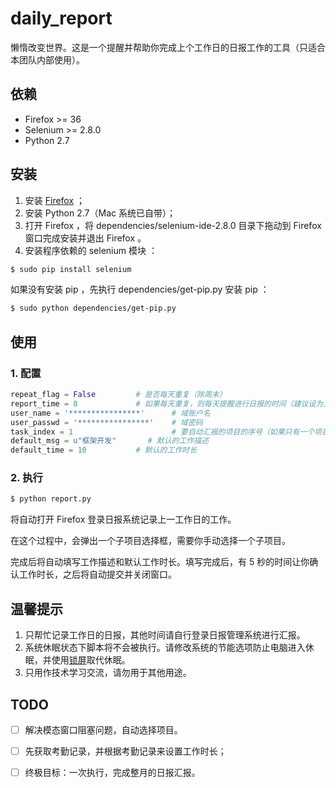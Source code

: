 daily_report
===

懒惰改变世界。这是一个提醒并帮助你完成上个工作日的日报工作的工具（只适合本团队内部使用）。

## 依赖 ##

* Firefox >= 36
* Selenium >= 2.8.0
* Python 2.7

## 安装 ##

1. 安装 [Firefox](http://www.firefox.com.cn/download/) ；
2. 安装 Python 2.7（Mac 系统已自带）；
3. 打开 Firefox ，将 dependencies/selenium-ide-2.8.0 目录下拖动到 Firefox 窗口完成安装并退出 Firefox 。
4. 安装程序依赖的 selenium 模块 ：

``` sh
$ sudo pip install selenium
```

如果没有安装 pip ，先执行 dependencies/get-pip.py 安装 pip ：

``` sh
$ sudo python dependencies/get-pip.py
```

## 使用 ##

### 1. 配置 ###

``` python
repeat_flag = False			# 是否每天重复（除周末）
report_time = 8				# 如果每天重复，则每天提醒进行日报的时间（建议设为上午8点）
user_name = '****************'		# 域账户名
user_passwd = '****************'	# 域密码
task_index = 1                      # 要自动汇报的项目的序号（如果只有一个项目可以不用改）
default_msg = u"框架开发"		# 默认的工作描述
default_time = 10 			# 默认的工作时长
```

### 2. 执行 ###

``` python
$ python report.py
```

将自动打开 Firefox 登录日报系统记录上一工作日的工作。

在这个过程中，会弹出一个子项目选择框，需要你手动选择一个子项目。

完成后将自动填写工作描述和默认工作时长。填写完成后，有 5 秒的时间让你确认工作时长，之后将自动提交并关闭窗口。

## 温馨提示 ##

1. 只帮忙记录工作日的日报，其他时间请自行登录日报管理系统进行汇报。
2. 系统休眠状态下脚本将不会被执行。请修改系统的节能选项防止电脑进入休眠，并使用[锁屏](http://www.macx.cn/thread-2087596-1-1.html)取代休眠。
3. 只用作技术学习交流，请勿用于其他用途。

## TODO ##

* [ ] 解决模态窗口阻塞问题，自动选择项目。
* [ ] 先获取考勤记录，并根据考勤记录来设置工作时长；
* [ ] 终极目标：一次执行，完成整月的日报汇报。

